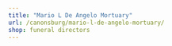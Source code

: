 ```yaml
---
title: "Mario L De Angelo Mortuary"
url: /canonsburg/mario-l-de-angelo-mortuary/
shop: funeral directors
---
```

